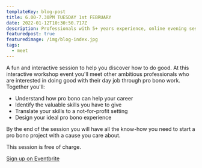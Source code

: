 ```yaml
---
templateKey: blog-post
title: 6.00-7.30PM TUESDAY 1st FEBRUARY
date: 2022-01-12T10:30:50.717Z
description: Professionals with 5+ years experience, online evening session.
featuredpost: true
featuredimage: /img/blog-index.jpg
tags:
  - meet
---
```

A fun and interactive session to help you discover how to do good. At this interactive workshop event you'll meet other ambitious professionals who are interested in doing good with their day job through pro bono work. Together you'll:

* Understand how pro bono can help your career 
* Identify the valuable skills you have to give
* Translate your skills to a not-for-profit setting
* Design your ideal pro bono experience

By the end of the session you will have all the know-how you need to start a pro bono project with a cause you care about.

This session is free of charge.

[Sign up on Eventbrite ](https://www.eventbrite.com/e/discover-how-to-develop-your-career-by-doing-good-in-this-online-workshop-tickets-244325172167)